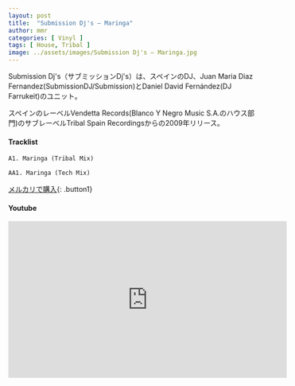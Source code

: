 ```yaml
---
layout: post
title:  "Submission Dj's – Maringa"
author: mmr
categories: [ Vinyl ]
tags: [ House, Tribal ]
image: ../assets/images/Submission Dj's – Maringa.jpg
---
```


Submission Dj's（サブミッションDj's）は、スペインのDJ、Juan Maria Diaz Fernandez(SubmissionDJ/Submission)とDaniel David Fernández(DJ Farrukeit)のユニット。

スペインのレーベルVendetta Records(Blanco Y Negro Music S.A.のハウス部門)のサブレーベルTribal Spain Recordingsからの2009年リリース。

#### Tracklist
```md
A1. Maringa (Tribal Mix)

AA1. Maringa (Tech Mix)
```

[メルカリで購入](https://jp.mercari.com/item/m14084306247?afid=6142608987){: .button1}

#### Youtube
<iframe width="560" height="315" src="https://www.youtube.com/embed/cvDY-_4GPko?si=jASZ48z5mBQmxs_n" title="YouTube video player" frameborder="0" allow="accelerometer; autoplay; clipboard-write; encrypted-media; gyroscope; picture-in-picture; web-share" referrerpolicy="strict-origin-when-cross-origin" allowfullscreen></iframe>